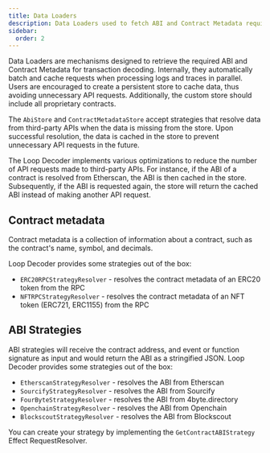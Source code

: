 ```yaml
---
title: Data Loaders
description: Data Loaders used to fetch ABI and Contract Metadata required for decoding transactions
sidebar:
  order: 2
---
```


Data Loaders are mechanisms designed to retrieve the required ABI and Contract Metadata for transaction decoding. Internally, they automatically batch and cache requests when processing logs and traces in parallel. Users are encouraged to create a persistent store to cache data, thus avoiding unnecessary API requests. Additionally, the custom store should include all proprietary contracts.

The `AbiStore` and `ContractMetadataStore` accept strategies that resolve data from third-party APIs when the data is missing from the store. Upon successful resolution, the data is cached in the store to prevent unnecessary API requests in the future.

The Loop Decoder implements various optimizations to reduce the number of API requests made to third-party APIs. For instance, if the ABI of a contract is resolved from Etherscan, the ABI is then cached in the store. Subsequently, if the ABI is requested again, the store will return the cached ABI instead of making another API request.

## Contract metadata

Contract metadata is a collection of information about a contract, such as the contract's name, symbol, and decimals.

Loop Decoder provides some strategies out of the box:

- `ERC20RPCStrategyResolver` - resolves the contract metadata of an ERC20 token from the RPC
- `NFTRPCStrategyResolver` - resolves the contract metadata of an NFT token (ERC721, ERC1155) from the RPC

## ABI Strategies

ABI strategies will receive the contract address, and event or function signature as input and would return the ABI as a stringified JSON. Loop Decoder provides some strategies out of the box:

- `EtherscanStrategyResolver` - resolves the ABI from Etherscan
- `SourcifyStrategyResolver` - resolves the ABI from Sourcify
- `FourByteStrategyResolver` - resolves the ABI from 4byte.directory
- `OpenchainStrategyResolver` - resolves the ABI from Openchain
- `BlockscoutStrategyResolver` - resolves the ABI from Blockscout

You can create your strategy by implementing the `GetContractABIStrategy` Effect RequestResolver.
